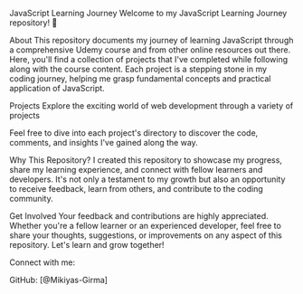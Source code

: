 
JavaScript Learning Journey
Welcome to my JavaScript Learning Journey repository! 🌟

About
This repository documents my journey of learning JavaScript through a comprehensive Udemy course and from other online resources out there. Here, you'll find a collection of projects that I've completed while following along with the course content. Each project is a stepping stone in my coding journey, helping me grasp fundamental concepts and practical application of JavaScript.

Projects
Explore the exciting world of web development through a variety of projects

Feel free to dive into each project's directory to discover the code, comments, and insights I've gained along the way.

Why This Repository?
I created this repository to showcase my progress, share my learning experience, and connect with fellow learners and developers. It's not only a testament to my growth but also an opportunity to receive feedback, learn from others, and contribute to the coding community.

Get Involved
Your feedback and contributions are highly appreciated. Whether you're a fellow learner or an experienced developer, feel free to share your thoughts, suggestions, or improvements on any aspect of this repository. Let's learn and grow together!

Connect with me:

GitHub: [@Mikiyas-Girma]
